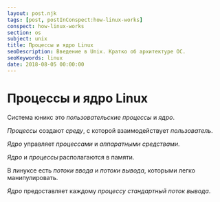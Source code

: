 ```yaml
---
layout: post.njk
tags: [post, postInConspect:how-linux-works]
conspect: how-linux-works
section: os
subject: unix
title: Процессы и ядро Linux
seoDescription: Введение в Unix. Кратко об архитектуре ОС.
seoKeywords: linux
date: 2018-08-05 00:00:00
---
```

# Процессы и ядро Linux

Система юникс это *пользовательские процессы* и *ядро*.

*Процессы* создают *среду*, с которой взаимодействует *пользователь*.

*Ядро* управляет *процессами* и *аппаратными средствами*.

*Ядро* и *процессы* располагаются в памяти.

В линуксе есть *потоки ввода* и *потоки вывода*, которыми легко манипулировать.

*Ядро* предоставляет каждому *процессу* *стандартный поток вывода*.